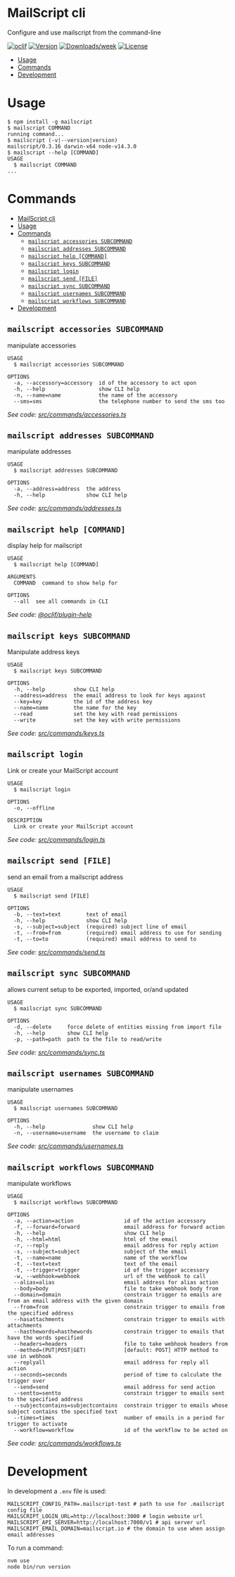 MailScript cli
==============

Configure and use mailscript from the command-line

[![oclif](https://img.shields.io/badge/cli-oclif-brightgreen.svg)](https://oclif.io)
[![Version](https://img.shields.io/npm/v/mailscriptcli.svg)](https://npmjs.org/package/mailscriptcli)
[![Downloads/week](https://img.shields.io/npm/dw/mailscriptcli.svg)](https://npmjs.org/package/mailscriptcli)
[![License](https://img.shields.io/npm/l/mailscriptcli.svg)](https://github.com/getmailscript/mailscriptcli/blob/master/package.json)

<!-- toc -->
* [Usage](#usage)
* [Commands](#commands)
* [Development](#development)
<!-- tocstop -->
# Usage
<!-- usage -->
```sh-session
$ npm install -g mailscript
$ mailscript COMMAND
running command...
$ mailscript (-v|--version|version)
mailscript/0.3.16 darwin-x64 node-v14.3.0
$ mailscript --help [COMMAND]
USAGE
  $ mailscript COMMAND
...
```
<!-- usagestop -->
# Commands
<!-- commands -->
- [MailScript cli](#mailscript-cli)
- [Usage](#usage)
- [Commands](#commands)
  - [`mailscript accessories SUBCOMMAND`](#mailscript-accessories-subcommand)
  - [`mailscript addresses SUBCOMMAND`](#mailscript-addresses-subcommand)
  - [`mailscript help [COMMAND]`](#mailscript-help-command)
  - [`mailscript keys SUBCOMMAND`](#mailscript-keys-subcommand)
  - [`mailscript login`](#mailscript-login)
  - [`mailscript send [FILE]`](#mailscript-send-file)
  - [`mailscript sync SUBCOMMAND`](#mailscript-sync-subcommand)
  - [`mailscript usernames SUBCOMMAND`](#mailscript-usernames-subcommand)
  - [`mailscript workflows SUBCOMMAND`](#mailscript-workflows-subcommand)
- [Development](#development)

## `mailscript accessories SUBCOMMAND`

manipulate accessories

```
USAGE
  $ mailscript accessories SUBCOMMAND

OPTIONS
  -a, --accessory=accessory  id of the accessory to act upon
  -h, --help                 show CLI help
  -n, --name=name            the name of the accessory
  --sms=sms                  the telephone number to send the sms too
```

_See code: [src/commands/accessories.ts](https://github.com/getmailscript/cli/blob/v0.3.16/src/commands/accessories.ts)_

## `mailscript addresses SUBCOMMAND`

manipulate addresses

```
USAGE
  $ mailscript addresses SUBCOMMAND

OPTIONS
  -a, --address=address  the address
  -h, --help             show CLI help
```

_See code: [src/commands/addresses.ts](https://github.com/getmailscript/cli/blob/v0.3.16/src/commands/addresses.ts)_

## `mailscript help [COMMAND]`

display help for mailscript

```
USAGE
  $ mailscript help [COMMAND]

ARGUMENTS
  COMMAND  command to show help for

OPTIONS
  --all  see all commands in CLI
```

_See code: [@oclif/plugin-help](https://github.com/oclif/plugin-help/blob/v3.2.0/src/commands/help.ts)_

## `mailscript keys SUBCOMMAND`

Manipulate address keys

```
USAGE
  $ mailscript keys SUBCOMMAND

OPTIONS
  -h, --help         show CLI help
  --address=address  the email address to look for keys against
  --key=key          the id of the address key
  --name=name        the name for the key
  --read             set the key with read permissions
  --write            set the key with write permissions
```

_See code: [src/commands/keys.ts](https://github.com/getmailscript/cli/blob/v0.3.16/src/commands/keys.ts)_

## `mailscript login`

Link or create your MailScript account

```
USAGE
  $ mailscript login

OPTIONS
  -o, --offline

DESCRIPTION
  Link or create your MailScript account
```

_See code: [src/commands/login.ts](https://github.com/getmailscript/cli/blob/v0.3.16/src/commands/login.ts)_

## `mailscript send [FILE]`

send an email from a mailscript address

```
USAGE
  $ mailscript send [FILE]

OPTIONS
  -b, --text=text        text of email
  -h, --help             show CLI help
  -s, --subject=subject  (required) subject line of email
  -t, --from=from        (required) email address to use for sending
  -t, --to=to            (required) email address to send to
```

_See code: [src/commands/send.ts](https://github.com/getmailscript/cli/blob/v0.3.16/src/commands/send.ts)_

## `mailscript sync SUBCOMMAND`

allows current setup to be exported, imported, or/and updated

```
USAGE
  $ mailscript sync SUBCOMMAND

OPTIONS
  -d, --delete     force delete of entities missing from import file
  -h, --help       show CLI help
  -p, --path=path  path to the file to read/write
```

_See code: [src/commands/sync.ts](https://github.com/getmailscript/cli/blob/v0.3.16/src/commands/sync.ts)_

## `mailscript usernames SUBCOMMAND`

manipulate usernames

```
USAGE
  $ mailscript usernames SUBCOMMAND

OPTIONS
  -h, --help               show CLI help
  -n, --username=username  the username to claim
```

_See code: [src/commands/usernames.ts](https://github.com/getmailscript/cli/blob/v0.3.16/src/commands/usernames.ts)_

## `mailscript workflows SUBCOMMAND`

manipulate workflows

```
USAGE
  $ mailscript workflows SUBCOMMAND

OPTIONS
  -a, --action=action                id of the action accessory
  -f, --forward=forward              email address for forward action
  -h, --help                         show CLI help
  -h, --html=html                    html of the email
  -r, --reply                        email address for reply action
  -s, --subject=subject              subject of the email
  -t, --name=name                    name of the workflow
  -t, --text=text                    text of the email
  -t, --trigger=trigger              id of the trigger accessory
  -w, --webhook=webhook              url of the webhook to call
  --alias=alias                      email address for alias action
  --body=body                        file to take webhook body from
  --domain=domain                    constrain trigger to emails are from an email address with the given domain
  --from=from                        constrain trigger to emails from the specified address
  --hasattachments                   constrain trigger to emails with attachments
  --hasthewords=hasthewords          constrain trigger to emails that have the words specified
  --headers=headers                  file to take webhook headers from
  --method=(PUT|POST|GET)            [default: POST] HTTP method to use in webhook
  --replyall                         email address for reply all action
  --seconds=seconds                  period of time to calculate the trigger over
  --send=send                        email address for send action
  --sentto=sentto                    constrain trigger to emails sent to the specified address
  --subjectcontains=subjectcontains  constrain trigger to emails whose subject contains the specified text
  --times=times                      number of emails in a period for trigger to activate
  --workflow=workflow                id of the workflow to be acted on
```

_See code: [src/commands/workflows.ts](https://github.com/getmailscript/cli/blob/v0.3.16/src/commands/workflows.ts)_
<!-- commandsstop -->

# Development

In development a `.env` file is used:

```shell
MAILSCRIPT_CONFIG_PATH=.mailscript-test # path to use for .mailscript config file
MAILSCRIPT_LOGIN_URL=http://localhost:3000 # login website url
MAILSCRIPT_API_SERVER=http://localhost:7000/v1 # api server url
MAILSCRIPT_EMAIL_DOMAIN=mailscript.io # the domain to use when assign email addresses
```

To run a command:

```shell
nvm use
node bin/run version
```
